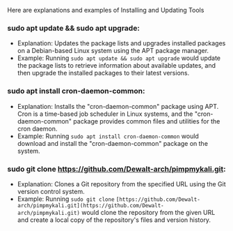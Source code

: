 Here are explanations and examples of Installing and Updating Tools

### sudo apt update && sudo apt upgrade:

- Explanation: Updates the package lists and upgrades installed packages on a Debian-based Linux system using the APT package manager.
- Example: Running `sudo apt update && sudo apt upgrade` would update the package lists to retrieve information about available updates, and then upgrade the installed packages to their latest versions.

### sudo apt install cron-daemon-common:

- Explanation: Installs the "cron-daemon-common" package using APT. Cron is a time-based job scheduler in Linux systems, and the "cron-daemon-common" package provides common files and utilities for the cron daemon.
- Example: Running `sudo apt install cron-daemon-common` would download and install the "cron-daemon-common" package on the system.

### sudo git clone https://github.com/Dewalt-arch/pimpmykali.git:

- Explanation: Clones a Git repository from the specified URL using the Git version control system.
- Example: Running `sudo git clone` `[https://github.com/Dewalt-arch/pimpmykali.git](https://github.com/Dewalt-arch/pimpmykali.git)` would clone the repository from the given URL and create a local copy of the repository's files and version history.